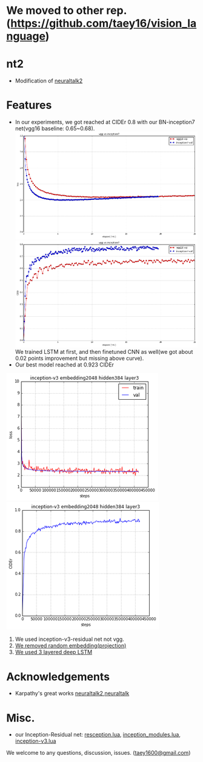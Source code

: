 
# We moved to other rep. (https://github.com/taey16/vision_language)
# nt2
- Modification of [neuraltalk2](https://github.com/karpathy/neuraltalk2)

# Features
- In our experiments, we got reached at CIDEr 0.8 with our BN-inception7 net(vgg16 baseline: 0.65~0.68). 
![alt tag](https://github.com/taey16/nt2/blob/master/logs/nt2_vgg_inception_loss.png)
![alt tag](https://github.com/taey16/nt2/blob/master/logs/nt2_vgg_inception_CIDEr.png)
We trained LSTM at first, and then finetuned CNN as well(we got about 0.02 points improvement but missing above curve). 
- Our best model reached at 0.923 CIDEr

![alt tag](https://github.com/taey16/nt2/blob/master/logs/nt2_loss_inception-v3_embedding2048_hidden384_layer3.png)
![alt tag](https://github.com/taey16/nt2/blob/master/logs/nt2_CIDEr_inception-v3_embedding2048_hidden384_layer3.png)

1. We used inception-v3-residual net not vgg. 
2. [We removed random embedding(projection)](https://github.com/taey16/nt2/blob/master/misc/net_utils.lua#L28-L32)
3. [We used 3 layered deep LSTM](https://github.com/taey16/nt2/blob/master/models/LanguageModel.lua#L23)

# Acknowledgements
- Karpathy's great works [neuraltalk2](https://github.com/karpathy/neuraltalk2),[neuraltalk](https://github.com/karpathy/neuraltalk)

# Misc.
- our Inception-Residual net: [resception.lua](https://github.com/taey16/image-encoder/blob/master/models/resception.lua), [inception_modules.lua](https://github.com/taey16/image-encoder/blob/master/models/inception_module.lua), [inception-v3.lua](https://github.com/taey16/image-encoder/blob/master/models/inception_v3.lua)

We welcome to any questions, discussion, issues. 
(taey1600@gmail.com)
